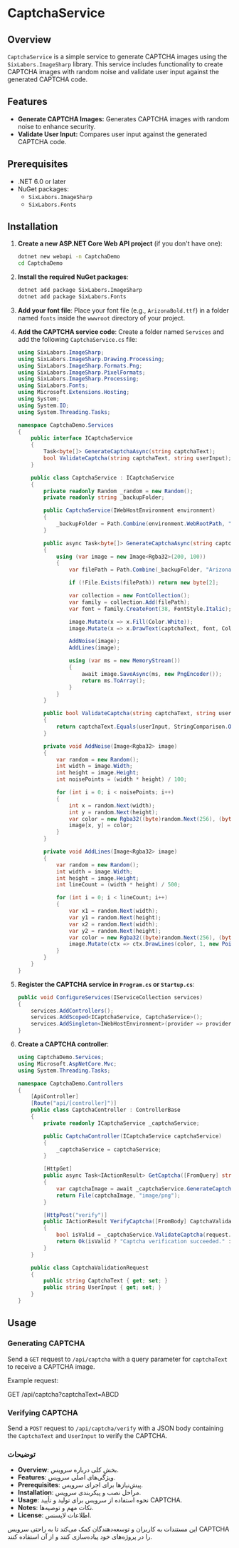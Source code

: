 # CaptchaService

## Overview

`CaptchaService` is a simple service to generate CAPTCHA images using the `SixLabors.ImageSharp` library. This service includes functionality to create CAPTCHA images with random noise and validate user input against the generated CAPTCHA code.

## Features

- **Generate CAPTCHA Images:** Generates CAPTCHA images with random noise to enhance security.
- **Validate User Input:** Compares user input against the generated CAPTCHA code.

## Prerequisites

- .NET 6.0 or later
- NuGet packages:
    - `SixLabors.ImageSharp`
    - `SixLabors.Fonts`

## Installation

1. **Create a new ASP.NET Core Web API project** (if you don't have one):

    ```bash
    dotnet new webapi -n CaptchaDemo
    cd CaptchaDemo
    ```

2. **Install the required NuGet packages**:

    ```bash
    dotnet add package SixLabors.ImageSharp
    dotnet add package SixLabors.Fonts
    ```

3. **Add your font file**:
   Place your font file (e.g., `ArizonaBold.ttf`) in a folder named `fonts` inside the `wwwroot` directory of your project.

4. **Add the CAPTCHA service code**:
   Create a folder named `Services` and add the following `CaptchaService.cs` file:

    ```csharp
    using SixLabors.ImageSharp;
    using SixLabors.ImageSharp.Drawing.Processing;
    using SixLabors.ImageSharp.Formats.Png;
    using SixLabors.ImageSharp.PixelFormats;
    using SixLabors.ImageSharp.Processing;
    using SixLabors.Fonts;
    using Microsoft.Extensions.Hosting;
    using System;
    using System.IO;
    using System.Threading.Tasks;

    namespace CaptchaDemo.Services
    {
        public interface ICaptchaService
        {
            Task<byte[]> GenerateCaptchaAsync(string captchaText);
            bool ValidateCaptcha(string captchaText, string userInput);
        }

        public class CaptchaService : ICaptchaService
        {
            private readonly Random _random = new Random();
            private readonly string _backupFolder;

            public CaptchaService(IWebHostEnvironment environment)
            {
                _backupFolder = Path.Combine(environment.WebRootPath, "fonts");
            }

            public async Task<byte[]> GenerateCaptchaAsync(string captchaText)
            {
                using (var image = new Image<Rgba32>(200, 100))
                {
                    var filePath = Path.Combine(_backupFolder, "ArizonaBold.ttf");

                    if (!File.Exists(filePath)) return new byte[2];

                    var collection = new FontCollection();
                    var family = collection.Add(filePath);
                    var font = family.CreateFont(38, FontStyle.Italic);

                    image.Mutate(x => x.Fill(Color.White));
                    image.Mutate(x => x.DrawText(captchaText, font, Color.Black, new PointF(13, 19)));

                    AddNoise(image);
                    AddLines(image);

                    using (var ms = new MemoryStream())
                    {
                        await image.SaveAsync(ms, new PngEncoder());
                        return ms.ToArray();
                    }
                }
            }

            public bool ValidateCaptcha(string captchaText, string userInput)
            {
                return captchaText.Equals(userInput, StringComparison.OrdinalIgnoreCase);
            }

            private void AddNoise(Image<Rgba32> image)
            {
                var random = new Random();
                int width = image.Width;
                int height = image.Height;
                int noisePoints = (width * height) / 100;

                for (int i = 0; i < noisePoints; i++)
                {
                    int x = random.Next(width);
                    int y = random.Next(height);
                    var color = new Rgba32((byte)random.Next(256), (byte)random.Next(256), (byte)random.Next(256), (byte)random.Next(100, 255));
                    image[x, y] = color;
                }
            }

            private void AddLines(Image<Rgba32> image)
            {
                var random = new Random();
                int width = image.Width;
                int height = image.Height;
                int lineCount = (width * height) / 500;

                for (int i = 0; i < lineCount; i++)
                {
                    var x1 = random.Next(width);
                    var y1 = random.Next(height);
                    var x2 = random.Next(width);
                    var y2 = random.Next(height);
                    var color = new Rgba32((byte)random.Next(256), (byte)random.Next(256), (byte)random.Next(256), (byte)random.Next(100, 255));
                    image.Mutate(ctx => ctx.DrawLines(color, 1, new PointF(x1, y1), new PointF(x2, y2)));
                }
            }
        }
    }
    ```

5. **Register the CAPTCHA service in `Program.cs` or `Startup.cs`**:

    ```csharp
    public void ConfigureServices(IServiceCollection services)
    {
        services.AddControllers();
        services.AddScoped<ICaptchaService, CaptchaService>();
        services.AddSingleton<IWebHostEnvironment>(provider => provider.GetRequiredService<IWebHostEnvironment>());
    }
    ```

6. **Create a CAPTCHA controller**:

    ```csharp
    using CaptchaDemo.Services;
    using Microsoft.AspNetCore.Mvc;
    using System.Threading.Tasks;

    namespace CaptchaDemo.Controllers
    {
        [ApiController]
        [Route("api/[controller]")]
        public class CaptchaController : ControllerBase
        {
            private readonly ICaptchaService _captchaService;

            public CaptchaController(ICaptchaService captchaService)
            {
                _captchaService = captchaService;
            }

            [HttpGet]
            public async Task<IActionResult> GetCaptcha([FromQuery] string captchaText)
            {
                var captchaImage = await _captchaService.GenerateCaptchaAsync(captchaText);
                return File(captchaImage, "image/png");
            }

            [HttpPost("verify")]
            public IActionResult VerifyCaptcha([FromBody] CaptchaValidationRequest request)
            {
                bool isValid = _captchaService.ValidateCaptcha(request.CaptchaText, request.UserInput);
                return Ok(isValid ? "Captcha verification succeeded." : "Captcha verification failed.");
            }
        }

        public class CaptchaValidationRequest
        {
            public string CaptchaText { get; set; }
            public string UserInput { get; set; }
        }
    }
    ```

## Usage

### Generating CAPTCHA

Send a `GET` request to `/api/captcha` with a query parameter for `captchaText` to receive a CAPTCHA image.

Example request:

GET /api/captcha?captchaText=ABCD

### Verifying CAPTCHA

Send a `POST` request to `/api/captcha/verify` with a JSON body containing the `CaptchaText` and `UserInput` to verify the CAPTCHA.

### توضیحات

- **Overview**: بخش کلی درباره سرویس.
- **Features**: ویژگی‌های اصلی سرویس.
- **Prerequisites**: پیش‌نیازها برای اجرای سرویس.
- **Installation**: مراحل نصب و پیکربندی سرویس.
- **Usage**: نحوه استفاده از سرویس برای تولید و تأیید CAPTCHA.
- **Notes**: نکات مهم و توصیه‌ها.
- **License**: اطلاعات لایسنس.

این مستندات به کاربران و توسعه‌دهندگان کمک می‌کند تا به راحتی سرویس CAPTCHA را در پروژه‌های خود پیاده‌سازی کنند و از آن استفاده کنند.

 
